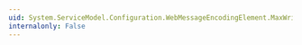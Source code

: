 ```yaml
---
uid: System.ServiceModel.Configuration.WebMessageEncodingElement.MaxWritePoolSize
internalonly: False
---
```

